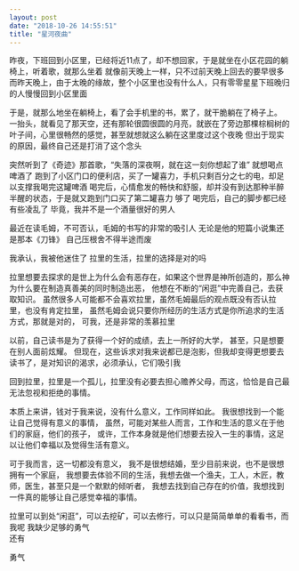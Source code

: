 ```yaml
---
layout: post
date: "2018-10-26 14:55:51"
title: "星河夜曲"
---
```


昨夜，下班回到小区里，已经将近11点了，却不想回家，于是就坐在小区花园的躺椅上，听着歌，就那么坐着
就像前天晚上一样，只不过前天晚上回去的要早很多
而昨天晚上，由于太晚的缘故，整个小区里也没有什么人，只有零零星星下班晚归的人慢慢回到小区里面

于是，就那么地坐在躺椅上，看了会手机里的书，累了，就干脆躺在了椅子上。
一抬头，就看见了那天空，还有那轮很圆很圆的月亮，就嵌在了旁边那棵棕榈树的叶子间，心里很畅然的感觉，甚至就想就这么躺在这里度过这个夜晚
但出于现实的原因，最终自己还是打消了这个念头

突然听到了《奇迹》那首歌，“失落的深夜啊，就在这一刻你想起了谁”
就想喝点啤酒了
跑到了小区门口的便利店，买了一罐喜力，手机只剩百分之七的电，却足以支撑我喝完这罐啤酒
喝完后，心情愈发的畅快和舒服，却并没有到达那种半醉半醒的状态，于是就又跑到门口买了第二罐喜力
够了
喝完后，自己的脚步都已经有些凌乱了
毕竟，我并不是一个酒量很好的男人

最近在读毛姆，不可否认，毛姆的书写的非常的吸引人
无论是他的短篇小说集还是那本《刀锋》
自己压根舍不得半途而废

我承认，我被他迷住了
拉里的生活，拉里的选择是对的吗

拉里想要去探求的是世上为什么会有恶存在，如果这个世界是神所创造的，那么神为什么要在制造真善美的同时制造出恶，
他想在不断的“闲逛”中完善自己，去获取知识。
虽然很多人可能都不会喜欢拉里，虽然毛姆最后的观点既没有否认拉里，也没有肯定拉里，
虽然毛姆会说只要你所经历的生活方式是你所追求的生活方式，那就是对的，
可我，还是非常的羡慕拉里

以前，自己读书是为了获得一个好的成绩，去上一所好的大学，
甚至，只是想要在别人面前炫耀。
但现在，这些诉求对我来说都已是泡影，但我却变得更想要去读书了，是对知识的渴求，必须承认，它们吸引我

回到拉里，拉里是一个孤儿，拉里没有必要去担心赡养父母，而这，恰恰是自己最无法忽视和拒绝的事情。

本质上来讲，钱对于我来说，没有什么意义，工作同样如此。
我很想找到一个能让自己觉得有意义的事情，
虽然，可能对某些人而言，工作和生活的意义在于他们的家庭，他们的孩子，
或许，工作本身就是他们想要去投入一生的事情，这足以让他们幸福以及觉得生活有意义。

可于我而言，这一切都没有意义，
我不是很想结婚，至少目前来说，也不是很想拥有一个家庭，
我想要去体验不同的生活，我想去做一个渔夫，工人，木匠，教师，医生，甚至只是一个默默的倾听者，
我想去找到自己存在的价值，我想找到一件真的能够让自己感觉幸福的事情。

拉里可以到处“闲逛”，可以去挖矿，可以去修行，可以只是简简单单的看看书，而我呢
我缺少足够的勇气
<br>
还有

勇气